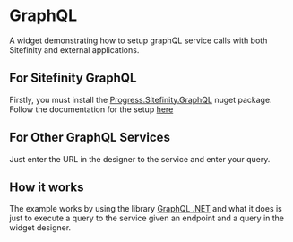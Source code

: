 # GraphQL

A widget demonstrating how to setup graphQL service calls with both Sitefinity and external applications.

## For Sitefinity GraphQL

Firstly, you must install the [Progress.Sitefinity.GraphQL](https://nuget.sitefinity.com/#/package/Progress.Sitefinity.GraphQL) nuget package. Follow the documentation for the setup [here](https://www.progress.com/documentation/sitefinity-cms/use-graphql-protocol)

## For Other GraphQL Services

Just enter the URL in the designer to the service and enter your query.

## How it works

The example works by using the library [GraphQL .NET](https://github.com/graphql-dotnet/graphql-client) and what it does is just to execute a query to the service given an endpoint and a query in the widget designer.